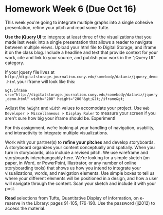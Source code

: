 # Homework Week 6 (Due Oct 16)

This week you're going to integrate multiple graphs into a single cohesive presentation, refine your pitch and read some Tufte. <!--more-->

**Use the [jQuery UI](http://jqueryui.com/tabs/)** to integrate at least three of the visualizations that you made last week into a single presentation that allows a reader to navigate between multiple views. Upload your html file to Digital Storage, and iframe it on the class blog. Include a headline and text that provide context for your work, cite and link to your source, and publish your work in the "jQuery UI" category. 

If your jquery file lives at `http://digitalstorage.journalism.cuny.edu/somebody/dataviz/jquery_demo.html` your iframe will look like this:

  `&gt;iframe src="http://digitalstorage.journalism.cuny.edu/somebody/dataviz/jquery_demo.html" width="200" height="200"&gt;&lt;/iframe&gt;`

Adjust the `height` and `width` values to accomodate your project. Use `Web Developer > Miscellaneous > Display Ruler` to measure your screen if you aren't sure how big your iframe should be. Experiment!

For this assignment, we’re looking at your handling of navigation, usability, and interactivity to integrate multiple visualizations.    
    
Work with your partner(s) to **refine your pitches** and develop storyboards. A storyboard organizes your content conceptually and spatially. When you turn in storyboards, also include a revised pitch. We use wireframe and storyboards interchangeably here. We’re looking for a simple sketch (on paper, in Word, or PowerPoint, Illustrator, or any number of online storyboarding tools) that shows us how you intend to integrate your visualizations, words, and navigation elements. Use simple boxes to tell us where your different elements will be positioned in a design, and how a user will navigate through the content. Scan your sketch and include it with your post.    
    
**Read** selections from Tufte, Quantitative Display of Information, on e-reserve in the Library: pages 91-105, 176-190. Use the password (ij2012) to access the material.  
